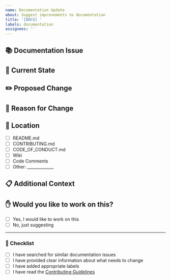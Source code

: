 ```yaml
---
name: Documentation Update
about: Suggest improvements to documentation
title: '[DOCS] '
labels: documentation
assignees: ''
---
```


## 📚 Documentation Issue
<!-- Which part of the documentation needs improvement? -->

## 📝 Current State
<!-- Describe what the documentation currently says or lacks -->

## ✏️ Proposed Change
<!-- Describe what should be added, changed, or clarified -->

## 🎯 Reason for Change
<!-- Why is this change needed? -->
<!-- Will it help new contributors? Clarify confusion? Add missing info? -->

## 📍 Location
<!-- Where in the documentation should this change be made? -->
- [ ] README.md
- [ ] CONTRIBUTING.md
- [ ] CODE_OF_CONDUCT.md
- [ ] Wiki
- [ ] Code Comments
- [ ] Other: _____________

## 📋 Additional Context
<!-- Add any other context, screenshots, or examples about the documentation issue -->

## ✋ Would you like to work on this?
<!-- Let us know if you'd like to make this documentation update -->
- [ ] Yes, I would like to work on this
- [ ] No, just suggesting

---

### 📌 Checklist
<!-- Please check all the boxes that apply -->
- [ ] I have searched for similar documentation issues
- [ ] I have provided clear information about what needs to change
- [ ] I have added appropriate labels
- [ ] I have read the [Contributing Guidelines](../../CONTRIBUTING.md)
